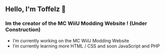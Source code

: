 ## Hello, I'm Toffelz 👋

### Im the creator of the MC WiiU Modding Website ! (Under Construction)
- I’m currently working on the MC WiiU Modding Website
- I’m currently learning more HTML / CSS and soon JavaScript and PHP

